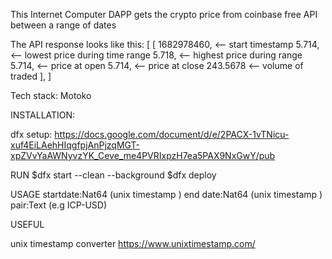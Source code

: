 This Internet Computer DAPP gets the crypto price from coinbase free API between a range of dates

The API response looks like this:
 [
     [
         1682978460, <-- start timestamp
         5.714, <-- lowest price during time range
         5.718, <-- highest price during range
         5.714, <-- price at open
         5.714, <-- price at close
         243.5678 <-- volume of traded
     ],
 ]

Tech stack: Motoko

INSTALLATION:

dfx setup: https://docs.google.com/document/d/e/2PACX-1vTNicu-xuf4EiLAehHIqgfpjAnPjzqMGT-xpZVvYaAWNyvzYK_Ceve_me4PVRIxpzH7ea5PAX9NxGwY/pub

RUN
$dfx start --clean --background
$dfx deploy

USAGE
startdate:Nat64 (unix timestamp )
end date:Nat64  (unix timestamp )
pair:Text (e.g ICP-USD)

USEFUL

unix timestamp converter https://www.unixtimestamp.com/
